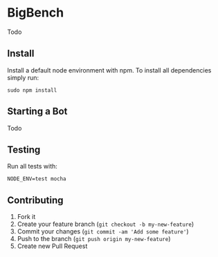 # BigBench

Todo

## Install

Install a default node environment with npm. To install all dependencies simply run:

    sudo npm install

## Starting a Bot

Todo


## Testing

Run all tests with:

    NODE_ENV=test mocha

## Contributing

1. Fork it
2. Create your feature branch (`git checkout -b my-new-feature`)
3. Commit your changes (`git commit -am 'Add some feature'`)
4. Push to the branch (`git push origin my-new-feature`)
5. Create new Pull Request
